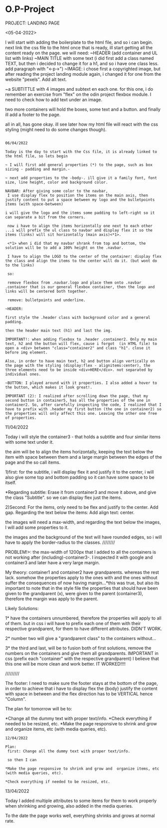 # O.P-Project
PROJECT: LANDING PAGE

<05-04-2022>

I will start with adding the boilerplate to the html file, and so i can begin.
next link the css file to the html
 once that is ready, ill start getting all the content ready on the page.
 we will need:
~HEADER (add container and UL list with links)
~MAIN TITLE with some text (i did first add a class named TEXT, but then i decided to change it for a h1, and so i have one class less. add paragraph with "<-p->")
~IMAGE: i chose first a copyrighted image, but after reading the project landing module again, i changed it for one from the website "pexels". Add alt text.

~a SUBTITTLE with 4 images and subtext en each one.
for this one, i do remember an exercise from "flex" on the odin project flexbox module. I need to check how to add text under an image. 

two more containers will hold the boxes, some text and a button.
and finally ill add a footer to the page.

all in all, has gone okay. ill see later how my html file will react with the css styling (might need to do some changes though).
~~~~~~~~~

06/04/2022

Today is the day to start with the Css file, it is already linked to the html file, so lets begin

~ I will first add general properties (*) to the page, such as box sizing - padding and margin.-

~ next add properties to the -body-. ill give it a family font, font size, line height, color and background color.

NAVBAR: After giving some color to the navbar,
 I use display flex to position the items on the main axis, then justify content to put a space between my logo and the bulletpoints items (with space-between)

i will give the logo and the items some padding to left-right so it can separate a bit from the corners.

 now i have to align the items horizontally one next to each other ...i will prefix the ul class to navbar and display flex it so the items (links) will sit horizontally (main axis)<*1>.

 <*1> when i did that my navbar shrank from top and bottom, the solution will be to add a 100% height on the .navbar.
 
 I have to align the LOGO to the center of the container: display flex the class and align the items to the center will do it. (but wont do to the links)

 so:
 
 remove flexbox from .navbar.logo and place them onto .navbar .container that is our general flexbox container, then the logo and links will be centered both together. 

 remove: bulletpoints and underline.

~HEADER:

first style the .header class with background color and a general padding.

then the header main text (h1) and last the img.

IMPORTANT!: when adding flexbox to .header .container2. Only my main text, h2 and the button will flex, cause i forgot  (in HTML file) to open a <div> between "class="container2" and class "h1". close it before img element.

Also, in order to have main text, h2 and button align vertically on the page with the styling (display:flex - alignitems:center), the three elements need to be inside <div>HERE</div>. not separated by individual ones. 

~BUTTON: I played around with it properties. I also added a hover to the button, which makes it look great!.

IMPORTANT (2): I realized after scrolling down the page, that my second button in container5, has all the properties of the one in container2. So, after carefully inspecting the code, I realized that I have to prefix with .header my first button (the one in container2) so the properties will only affect this one. Leaving the other one free of properties. 
~~~~~~~~~
11/04/2022

Today i will style the container3 - that holds a subtitle and four similar items with some text under it.

the aim will be to align the items horizontally, keeping the text below the item with space between them and a large margin between the edges of the page and the so call items. 

1)first: for the subtitle, i will display flex it and justify it to the center, i will also give some top and bottom padding so it can have some space to be itself.

*Regarding subtitle: Erase it from container3 and move it above, and give the class "Subtitle". so we can display flex just the items.

2)Second: For the items, only need to be flex and justify to the center. Add gap.
Regarding the text below the items: Add align text: center.

the images will need a max-width, and regarding the text below the images, I will add some properties to it.

the images and the background of the text will have rounded edges, so i will have to apply the border-radius to the classes.
////////

PROBLEM!>: the max-width of 1200px that I added to all the containers is not working after (including)-container3-.
I inspected it with google and container3 and later have a very large margin. 

My theory: container1 and container2 have grandparents. whereas the rest lack.
somehow the properties apply to the ones with and the ones without suffer the consequences of now having margin...*this was true, but also its important to note that in the style file the properties that should have been given to the grandparent (x), were given to the parent (container3), therefore the margin was apply to the parent.

Likely Solutions: 

1* have the containers unnumbered, therefore the properties will apply to all of them. but in css i will have to prefix each one of them with their respective grandparent, for them to have different attributes. DIDN'T WORK.

2* number two will give a "grandparent class" to the containers without...

3* the third and last, will be to fusion both of first solutions, remove the numbers on the containers and  give them all grandparents. IMPORTANT in css (prefix each "container" with the respective grandparent) I believe that this one will be more clean and work better. IT WORKED!!!!

/////////

The footer: I need to make sure the footer stays at the bottom of the page, in order to achieve that i have to display flex the {body} justify the content with space in between and the flex direction has to be VERTICAL hence "Column".

The plan for tomorrow will be to:

*Change all the dummy text with proper text/info.
*Check everything if needed to be resized, etc.
*Make the page responsive to shrink and grow and organize items, etc (with media queries, etc).
~~~~~~~~~~~~`
12/04/2022

Plan:
 first: Change all the dummy text with proper text/info.

 so then I can

*Make the page responsive to shrink and grow and  organize items, etc (with media queries, etc).

*Check everything if needed to be resized, etc.

~~~~~~~~~~~~

13/04/2022

Today I added multiple attributes to some items for them to work properly when shrinking and growing, also added in the media queries.

To the date the page works well, everything shrinks and grows at normal rate.

~~~~~~~~~~~~
